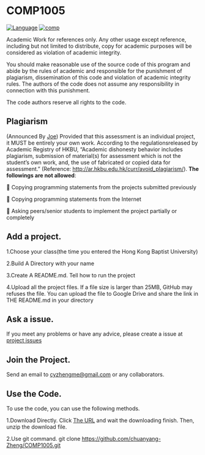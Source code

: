 # COMP1005
[![Language](https://img.shields.io/badge/Language-Processing-blue)](https://processing.org/)
[![comp](https://img.shields.io/badge/COMP1005-red)](https://www.comp.hkbu.edu.hk/v1/?page=home)

Academic Work for references only. Any other usage except reference, including but not
limited to distribute, copy for academic purposes will be considered as violation of academic integrity.

You should make reasonable use of the source code of this program and abide
by the rules of academic and responsible for the punishment of plagiarism,
dissemination of this code and violation of academic integrity rules.
The authors of the code does not assume any responsibility in connection with this punishment.

The code authors reserve all rights to the code.
## Plagiarism
(Announced By [Joe](https://www.comp.hkbu.edu.hk/v1/?page=profile&id=jckyau)) Provided that this assessment is an individual project, it MUST be entirely your own
work. According to the regulationsreleased by Academic Registry of HKBU, “Academic
dishonesty behavior includes plagiarism, submission of material(s) for assessment
which is not the student’s own work, and, the use of fabricated or copied data for
assessment.” (Reference: http://ar.hkbu.edu.hk/curr/avoid_plagiarism/).
**The followings are not allowed**:

 Copying programming statements from the projects submitted previously

 Copying programming statements from the Internet

 Asking peers/senior students to implement the project partially or completely
##  Add a project.

1.Choose your class(the time you entered the Hong Kong Baptist University)

2.Build A Directory with your name

3.Create A README.md. Tell how to run the project

4.Upload all the project files. If a file size is larger than 25MB, GitHub may refuses the file. You can upload the file to Google Drive and share the link in THE README.md in your directory

##  Ask a issue.
If you meet any problems or have any advice, please create a issue at [project issues](https://github.com/chuanyang-Zheng/COMP1005/issues)

##  Join the Project.
Send an email to cyzhengme@gmail.com or any collaborators.

##  Use the Code.
To use the code, you can use the following methods.

1.Download Directly. Click [The URL](https://github.com/chuanyang-Zheng/COMP1005/archive/refs/heads/main.zip) and wait the downloading finish. Then, unzip the download file.

2.Use git command. git clone https://github.com/chuanyang-Zheng/COMP1005.git